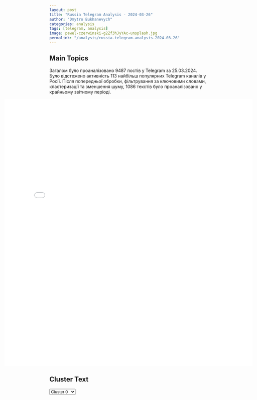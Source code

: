 ```yaml
---
layout: post
title: "Russia Telegram Analysis - 2024-03-26"
author: "Dmytro Bukhanevych"
categories: analysis
tags: [telegram, analysis]
image: pawel-czerwinski-g2Zf3hJyYAc-unsplash.jpg
permalink: "/analysis/russia-telegram-analysis-2024-03-26"
---
```


<style>
    /* Adjusting iframe-container styles */
    .wide-iframe-container {
        width: calc(100% + 30vw);  /* Extending the width */
        margin-left: -15vw;       /* Negative margin to push to the left */
        overflow: hidden;         /* In case the iframe content spills over */
    }

    .wide-iframe-container iframe {
        width: 100%;  /* Making the iframe take the full width of its container */
        border: none; /* Removing any borders from the iframe */
    }

    /* Toggle mechanism */
    .hidden {
        display: none;
    }
    
    .show-content-target:checked + .show-content {
        display: block;
    }
</style>

<h2>Main Topics</h2>
<p>Загалом було проаналізовано 9487 постів у Telegram за 25.03.2024. Було відстежено активність 113 найбільш популярних Telegram каналів у Росії. Після попередньої обробки, фільтрування за ключовими словами, кластеризації та зменшення шуму, 1086 текстів було проаналізовано у крайньому звітному періоді.</p>
<!-- Embedding Main Plotly Visualization -->
<div class="wide-iframe-container">
    <iframe src="{{site.baseurl}}/visualizations/2024-03-26/fig_topics_time.html" height="850"></iframe>
</div>


<h2>Cluster Text</h2>

<!-- Dropdown to select a cluster -->
<select id="clusterSelector" onchange="displayClusterText()">
<option value="0">Cluster 0</option><option value="1">Cluster 1</option><option value="2">Cluster 2</option><option value="3">Cluster 3</option><option value="4">Cluster 4</option><option value="5">Cluster 5</option><option value="6">Cluster 6</option><option value="7">Cluster 7</option><option value="8">Cluster 8</option><option value="9">Cluster 9</option><option value="10">Cluster 10</option><option value="11">Cluster 11</option>
</select>

<!-- Display area for the selected cluster's text -->
<div id="clusterTextDisplay" class="hidden"></div>

<script type="text/javascript">
    var clusterDetails = {"0": "<b>Total Posts:</b> 301<br><b>Date:</b> 2024-03-25 18:29:26+00:00<br><b>Author:</b> tvrain<br><b>Link:</b> https://t.me/s/tvrain/76717<br><b>Subscribers:</b> 467048<br><b>Text:</b> \u0422\u0435\u043a\u0441\u0442: \u041f\u0443\u0442\u0438\u043d: \u00ab\u041c\u044b \u0437\u043d\u0430\u0435\u043c, \u0447\u0442\u043e \u0442\u0435\u0440\u0430\u043a\u0442 \u0441\u043e\u0432\u0435\u0440\u0448\u0435\u043d \u0440\u0443\u043a\u0430\u043c\u0438 \u0440\u0430\u0434\u0438\u043a\u0430\u043b\u044c\u043d\u044b\u0445 \u0438\u0441\u043b\u0430\u043c\u0438\u0441\u0442\u043e\u0432\u2026 \u041d\u0430\u0441 \u0438\u043d\u0442\u0435\u0440\u0435\u0441\u0443\u0435\u0442, \u043a\u0442\u043e \u0437\u0430\u043a\u0430\u0437\u0447\u0438\u043a\u00bb\u0412\u043b\u0430\u0434\u0438\u043c\u0438\u0440 \u041f\u0443\u0442\u0438\u043d, \u0432\u044b\u0441\u0442\u0443\u043f\u0430\u044f \u043d\u0430 \u0441\u043e\u0432\u0435\u0449\u0430\u043d\u0438\u0438 \u043f\u043e \u043c\u0435\u0440\u0430\u043c \u0431\u0435\u0437\u043e\u043f\u0430\u0441\u043d\u043e\u0441\u0442\u0438 \u0432 \u0441\u0432\u044f\u0437\u0438 \u0441 \u0442\u0435\u0440\u0430\u043a\u0442\u043e\u043c \u0432 \u00ab\u041a\u0440\u043e\u043a\u0443\u0441 \u0421\u0438\u0442\u0438 \u0425\u043e\u043b\u043b\u0435\u00bb, \u0432\u043d\u043e\u0432\u044c \u0443\u043f\u043e\u043c\u044f\u043d\u0443\u043b \u0423\u043a\u0440\u0430\u0438\u043d\u0443 \u0432 \u043a\u043e\u043d\u0442\u0435\u043a\u0441\u0442\u0435 \u043f\u0440\u043e\u0438\u0437\u043e\u0448\u0435\u0434\u0448\u0435\u0433\u043e.\u00ab\u0410\u0431\u0441\u043e\u043b\u044e\u0442\u043d\u043e \u044f\u0441\u043d\u043e \u043e\u0434\u043d\u043e \u2014 \u044d\u0442\u043e \u0430\u043a\u0446\u0438\u044f \u0443\u0441\u0442\u0440\u0430\u0448\u0435\u043d\u0438\u044f. \u0421\u0440\u0430\u0437\u0443 \u0436\u0435 \u0432\u043e\u0437\u043d\u0438\u043a\u0430\u0435\u0442 \u0432\u043e\u043f\u0440\u043e\u0441: \u043a\u043e\u043c\u0443 \u044d\u0442\u043e \u0432\u044b\u0433\u043e\u0434\u043d\u043e? \u042d\u0442\u043e \u0437\u043b\u043e\u0434\u0435\u044f\u043d\u0438\u0435 \u043c\u043e\u0436\u0435\u0442 \u0431\u044b\u0442\u044c \u043b\u0438\u0448\u044c \u0437\u0432\u0435\u043d\u043e\u043c \u0432 \u0446\u0435\u043b\u043e\u0439 \u0441\u0435\u0440\u0438\u0438 \u043f\u043e\u043f\u044b\u0442\u043e\u043a \u0442\u0435\u0445, \u043a\u0442\u043e \u0441 2014 \u0433\u043e\u0434\u0430 \u0432\u043e\u044e\u0435\u0442 \u0441 \u043d\u0430\u0448\u0435\u0439 \u0441\u0442\u0440\u0430\u043d\u043e\u0439 \u0440\u0443\u043a\u0430\u043c\u0438 \u043d\u0435\u043e\u043d\u0430\u0446\u0438\u0441\u0442\u0441\u043a\u043e\u0433\u043e \u043a\u0438\u0435\u0432\u0441\u043a\u043e\u0433\u043e \u0440\u0435\u0436\u0438\u043c\u0430\u00bb, \u2014 \u0441\u043a\u0430\u0437\u0430\u043b \u043e\u043d.\u041f\u043e \u0441\u043b\u043e\u0432\u0430\u043c \u041f\u0443\u0442\u0438\u043d\u0430, \u0432 \u043e\u0434\u0438\u043d \u0440\u044f\u0434 \u0441 \u043e\u0431\u0441\u0442\u0440\u0435\u043b\u0430\u043c\u0438 \u041a\u0440\u044b\u043c\u0441\u043a\u043e\u0433\u043e \u043c\u043e\u0441\u0442\u0430 \u00ab\u043b\u043e\u0433\u0438\u0447\u043d\u043e \u0432\u043f\u0438\u0441\u044b\u0432\u0430\u044e\u0442\u0441\u044f \u0438 \u043a\u0440\u043e\u0432\u0430\u0432\u044b\u0435 \u0430\u043a\u0446\u0438\u0438 \u0443\u0441\u0442\u0440\u0430\u0448\u0435\u043d\u0438\u044f, \u043f\u043e\u0434\u043e\u0431\u043d\u044b\u0435 \u0442\u0435\u0440\u0430\u043a\u0442\u0443, \u043f\u0440\u043e\u0438\u0437\u043e\u0448\u0435\u0434\u0448\u0435\u043c\u0443 \u0432 \u041c\u043e\u0441\u043a\u0432\u0435\u00bb.\u00ab\u041c\u044b \u0437\u043d\u0430\u0435\u043c, \u0447\u0442\u043e \u043f\u0440\u0435\u0441\u0442\u0443\u043f\u043b\u0435\u043d\u0438\u0435 \u0441\u043e\u0432\u0435\u0440\u0448\u0435\u043d\u043d\u043e \u0440\u0443\u043a\u0430\u043c\u0438 \u0440\u0430\u0434\u0438\u043a\u0430\u043b\u044c\u043d\u044b\u0445 \u0438\u0441\u043b\u0430\u043c\u0438\u0441\u0442\u043e\u0432 \u0441 \u0438\u0434\u0435\u043e\u043b\u043e\u0433\u0438\u0435\u0439, \u0441 \u043a\u043e\u0442\u043e\u0440\u043e\u0439 \u0441\u0430\u043c \u0438\u0441\u043b\u0430\u043c\u0441\u043a\u0438\u0439 \u043c\u0438\u0440 \u0431\u043e\u0440\u0435\u0442\u0441\u044f \u0432\u0435\u043a\u0430\u043c\u0438. \u041c\u044b \u0432\u0438\u0434\u0438\u043c \u0442\u0430\u043a\u0436\u0435, \u0447\u0442\u043e \u0421\u0428\u0410 \u043f\u043e \u0440\u0430\u0437\u043d\u044b\u043c \u043a\u0430\u043d\u0430\u043b\u0430\u043c \u043f\u044b\u0442\u0430\u044e\u0442\u0441\u044f \u0443\u0431\u0435\u0434\u0438\u0442\u044c \u0441\u0432\u043e\u0438\u0445 \u0441\u0430\u0442\u0435\u043b\u043b\u0438\u0442\u043e\u0432 \u0438 \u0434\u0440\u0443\u0433\u0438\u0435 \u0441\u0442\u0440\u0430\u043d\u044b \u043c\u0438\u0440\u0430 \u0432 \u0442\u043e\u043c, \u0447\u0442\u043e \u043f\u043e \u0438\u0445 \u0440\u0430\u0437\u0432\u0435\u0434\u0434\u0430\u043d\u043d\u044b\u043c \u043a\u0438\u0435\u0432\u0441\u043a\u043e\u0433\u043e \u0441\u043b\u0435\u0434\u0430 \u0432 \u043c\u043e\u0441\u043a\u043e\u0432\u0441\u043a\u043e\u043c \u0442\u0435\u0440\u0430\u043a\u0442\u0435 \u044f\u043a\u043e\u0431\u044b \u043d\u0435\u0442, \u0447\u0442\u043e \u043a\u0440\u043e\u0432\u0430\u0432\u044b\u0439 \u0442\u0435\u0440\u0430\u043a\u0442 \u0441\u043e\u0432\u0435\u0440\u0448\u0438\u043b\u0438 \u043f\u043e\u0441\u043b\u0435\u0434\u043e\u0432\u0430\u0442\u0435\u043b\u0438 \u0438\u0441\u043b\u0430\u043c\u0430 \u2014 \u0447\u043b\u0435\u043d\u044b \u0437\u0430\u043f\u0440\u0435\u0449\u0435\u043d\u043d\u043e\u0439 \u0432 \u0420\u043e\u0441\u0441\u0438\u0438 \u043e\u0440\u0433\u0430\u043d\u0438\u0437\u0430\u0446\u0438\u0438 \u0418\u0413\u0418\u041b.\u041c\u044b \u0437\u043d\u0430\u0435\u043c, \u0447\u044c\u0438\u043c\u0438 \u0440\u0443\u043a\u0430\u043c\u0438 \u0431\u044b\u043b\u043e \u0441\u043e\u0432\u0435\u0440\u0448\u0435\u043d\u043e \u044d\u0442\u043e \u0437\u043b\u043e\u0434\u0435\u044f\u043d\u0438\u0435 \u043f\u0440\u043e\u0442\u0438\u0432 \u0420\u043e\u0441\u0441\u0438\u0438 \u0438 \u0435\u0435 \u043d\u0430\u0440\u043e\u0434\u0430. \u041d\u0430\u0441 \u0438\u043d\u0442\u0435\u0440\u0435\u0441\u0443\u0435\u0442 \u043a\u0442\u043e \u0437\u0430\u043a\u0430\u0437\u0447\u0438\u043a\u00bb.\u041f\u0443\u0442\u0438\u043d \u0434\u043e\u0431\u0430\u0432\u0438\u043b, \u0447\u0442\u043e \u043e\u0434\u0438\u043d \u0438\u0437 \u0433\u043b\u0430\u0432\u043d\u044b\u0445 \u0432\u043e\u043f\u0440\u043e\u0441\u043e\u0432 \u0441\u0435\u0439\u0447\u0430\u0441 \u0437\u0432\u0443\u0447\u0438\u0442 \u0442\u0430\u043a: \u00ab\u043f\u043e\u0447\u0435\u043c\u0443 \u0442\u0435\u0440\u0440\u043e\u0440\u0438\u0441\u0442\u044b \u043f\u044b\u0442\u0430\u043b\u0438\u0441\u044c \u0443\u0439\u0442\u0438 \u0438\u043c\u0435\u043d\u043d\u043e \u043d\u0430 \u0423\u043a\u0440\u0430\u0438\u043d\u0443? \u041a\u0442\u043e \u0438\u0445 \u0442\u0430\u043c \u0436\u0434\u0430\u043b?\u00bb. \u0414\u0440\u0443\u0433\u043e\u0439 \u0432\u043e\u043f\u0440\u043e\u0441 \u0441\u043e\u0441\u0442\u043e\u0438\u0442 \u0432 \u0442\u043e\u043c, \u00ab\u0434\u0435\u0439\u0441\u0442\u0432\u0438\u0442\u0435\u043b\u044c\u043d\u043e \u043b\u0438 \u0440\u0430\u0434\u0438\u043a\u0430\u043b\u044c\u043d\u044b\u0435 \u0438\u0441\u043b\u0430\u043c\u0441\u043a\u0438\u0435 \u043e\u0440\u0433\u0430\u043d\u0438\u0437\u0430\u0446\u0438\u0438 \u0437\u0430\u0438\u043d\u0442\u0435\u0440\u0435\u0441\u043e\u0432\u0430\u043d\u044b \u0432 \u043d\u0430\u043d\u0435\u0441\u0435\u043d\u0438\u0438 \u0443\u0434\u0430\u0440\u043e\u0432 \u043f\u043e \u0420\u043e\u0441\u0441\u0438\u0438, \u043a\u043e\u0442\u043e\u0440\u0430\u044f \u0432\u044b\u0441\u0442\u0443\u043f\u0430\u0435\u0442 \u0437\u0430 \u0441\u043f\u0440\u0430\u0432\u0435\u0434\u043b\u0438\u0432\u043e\u0435 \u0440\u0435\u0448\u0435\u043d\u0438\u0435 \u0431\u043b\u0438\u0436\u043d\u0435\u0432\u043e\u0441\u0442\u043e\u0447\u043d\u043e\u0433\u043e \u043a\u043e\u043d\u0444\u043b\u0438\u043a\u0442\u0430\u00bb.\u041f\u043e\u0434\u043f\u0438\u0448\u0438\u0442\u0435\u0441\u044c \u043d\u0430 Telegram \u0414\u043e\u0436\u0434\u044f\u0421\u043c\u043e\u0442\u0440\u0438\u0442\u0435 \u043d\u0430\u0441 \u043d\u0430 YouTube", "1": "<b>Total Posts:</b> 169<br><b>Date:</b> 2024-03-25 22:24:43+00:00<br><b>Author:</b> rt_russian<br><b>Link:</b> https://t.me/s/rt_russian/194830<br><b>Subscribers:</b> 923406<br><b>Text:</b> \u0422\u0435\u043a\u0441\u0442: 25 \u043c\u0430\u0440\u0442\u0430: \u2014 \u041f\u0443\u0442\u0438\u043d \u043d\u0430 \u0441\u043e\u0432\u0435\u0449\u0430\u043d\u0438\u0438 \u0437\u0430\u044f\u0432\u0438\u043b: \u00ab\u041c\u044b \u0437\u043d\u0430\u0435\u043c, \u0447\u044c\u0438\u043c\u0438 \u0440\u0443\u043a\u0430\u043c\u0438 \u0431\u044b\u043b \u0441\u043e\u0432\u0435\u0440\u0448\u0451\u043d \u0442\u0435\u0440\u0430\u043a\u0442 \u0432 \u00ab\u041a\u0440\u043e\u043a\u0443\u0441\u0435\u00bb, \u0438\u043d\u0442\u0435\u0440\u0435\u0441\u0443\u0435\u0442 \u0437\u0430\u043a\u0430\u0437\u0447\u0438\u043a\u00bb. \u0422\u0430\u043a\u0436\u0435 \u0432\u044b\u0441\u043b\u0443\u0448\u0430\u043b \u0434\u043e\u043a\u043b\u0430\u0434\u044b \u0411\u0430\u0441\u0442\u0440\u044b\u043a\u0438\u043d\u0430, \u0421\u043e\u0431\u044f\u043d\u0438\u043d\u0430, \u041a\u0440\u0430\u0441\u043d\u043e\u0432\u0430 \u0438 \u0434\u0440\u0443\u0433\u0438\u0445;\u2014 \u0421\u041a \u0432\u043e\u0441\u0441\u0442\u0430\u043d\u043e\u0432\u0438\u043b \u0445\u0440\u043e\u043d\u043e\u043b\u043e\u0433\u0438\u044e \u0441\u043e\u0431\u044b\u0442\u0438\u0439 \u0432 \u00ab\u041a\u0440\u043e\u043a\u0443\u0441\u0435\u00bb. \u0412 \u0442\u0435\u0440\u0430\u043a\u0442\u0435 \u043f\u043e\u0433\u0438\u0431\u043b\u0438 139 \u0447\u0435\u043b\u043e\u0432\u0435\u043a, \u0438\u0437 \u043d\u0438\u0445 \u043e\u0442 \u043f\u0443\u043b\u044c \u2014 40, \u043e\u0442 \u043f\u043e\u0436\u0430\u0440\u0430 \u2014 45; \u2014 \u0441\u0443\u0434 \u0430\u0440\u0435\u0441\u0442\u043e\u0432\u0430\u043b \u0442\u0440\u043e\u0438\u0445 \u043f\u043e\u0441\u043e\u0431\u043d\u0438\u043a\u043e\u0432 \u0442\u0435\u0440\u0440\u043e\u0440\u0438\u0441\u0442\u043e\u0432. \u042d\u0442\u043e \u0414\u0438\u043b\u043e\u0432\u0430\u0440, \u0418\u0441\u0440\u043e\u0438\u043b \u0438 \u0410\u043c\u0438\u043d\u0447\u043e\u043d \u0418\u0441\u043b\u043e\u043c\u043e\u0432\u044b; \u2014 \u0432 \u0440\u0430\u0441\u043f\u043e\u0440\u044f\u0436\u0435\u043d\u0438\u0438 RT \u043e\u043a\u0430\u0437\u0430\u043b\u0441\u044f \u0434\u043e\u0433\u043e\u0432\u043e\u0440 \u043f\u0440\u043e\u0434\u0430\u0436\u0438 \u043c\u0430\u0448\u0438\u043d\u044b \u0442\u0435\u0440\u0440\u043e\u0440\u0438\u0441\u0442\u0430\u043c. \u0422\u0430\u043a\u0436\u0435 \u043f\u043e\u0433\u043e\u0432\u043e\u0440\u0438\u043b\u0438 \u0441 \u0434\u0440\u0443\u0433\u043e\u043c \u0447\u0435\u043b\u043e\u0432\u0435\u043a\u0430, \u043a\u043e\u0442\u043e\u0440\u044b\u0439 \u043f\u0440\u043e\u0434\u0430\u043b \u0435\u0451;\u2014 \u043d\u0430\u0448\u043b\u0438 \u043a\u043b\u0438\u0435\u043d\u0442\u0430 \u0442\u0435\u0440\u0440\u043e\u0440\u0438\u0441\u0442\u0430 \u0424\u0430\u0439\u0437\u043e\u0432\u0430 \u0438\u0437 \u0431\u0430\u0440\u0431\u0435\u0440\u0448\u043e\u043f\u0430. \u0415\u0433\u043e \u0440\u0430\u0441\u0441\u043a\u0430\u0437 \u043e \u0431\u043e\u0435\u0432\u0438\u043a\u0435 \u2014 \u0437\u0434\u0435\u0441\u044c;\u2014 \u041c\u0435\u0434\u0432\u0435\u0434\u0435\u0432 \u0437\u0430\u044f\u0432\u0438\u043b, \u0447\u0442\u043e \u0432\u0441\u0435\u0445 \u043f\u0440\u0438\u0447\u0430\u0441\u0442\u043d\u044b\u0445 \u043a \u0442\u0435\u0440\u0430\u043a\u0442\u0443 \u043d\u0443\u0436\u043d\u043e \u0443\u0431\u0438\u0442\u044c;\u2014 \u0431\u0435\u0433\u043b\u044b\u0439 \u0430\u043a\u0442\u0451\u0440 \u041d\u0430\u0437\u0430\u0440\u043e\u0432 \u0432\u043c\u0435\u0441\u0442\u043e \u0441\u043e\u0431\u043e\u043b\u0435\u0437\u043d\u043e\u0432\u0430\u043d\u0438\u0439 \u0432 \u0441\u0432\u044f\u0437\u0438 \u0441 \u0442\u0435\u0440\u0430\u043a\u0442\u043e\u043c \u0437\u0430\u043f\u0438\u0441\u0430\u043b \u0438\u0437\u0434\u0435\u0432\u0430\u0442\u0435\u043b\u044c\u0441\u043a\u0438\u0439 \u0441\u0442\u0438\u0448\u043e\u043a. \u0415\u0433\u043e \u043f\u0440\u0435\u0434\u043b\u043e\u0436\u0438\u043b\u0438 \u043b\u0438\u0448\u0438\u0442\u044c \u0437\u0432\u0430\u043d\u0438\u044f \u00ab\u041d\u0430\u0440\u043e\u0434\u043d\u044b\u0439 \u0430\u0440\u0442\u0438\u0441\u0442 \u0420\u0424\u00bb;\u2014 \u043a\u0438\u0435\u0432\u0441\u043a\u0438\u0439 \u0431\u0430\u0440, \u0432\u043a\u043b\u044e\u0447\u0438\u0432\u0448\u0438\u0439 \u0432 \u043c\u0435\u043d\u044e \u0441\u0435\u0442 \u00ab\u041a\u0440\u043e\u043a\u0443\u0441 \u0421\u0438\u0442\u0438\u00bb, \u043e\u0441\u0443\u0434\u0438\u043b\u0438 \u043d\u0435\u043a\u043e\u0442\u043e\u0440\u044b\u0435 \u0443\u043a\u0440\u0430\u0438\u043d\u0446\u044b;\u2014 \u00ab\u041f\u0438\u043a\u043d\u0438\u043a\u00bb \u043f\u043e\u0441\u0432\u044f\u0442\u0438\u0442 \u043a\u043e\u043d\u0446\u0435\u0440\u0442 27 \u043c\u0430\u0440\u0442\u0430 \u0432 \u041f\u0435\u0442\u0435\u0440\u0431\u0443\u0440\u0433\u0435 \u043f\u0430\u043c\u044f\u0442\u0438 \u0436\u0435\u0440\u0442\u0432 \u0442\u0435\u0440\u0430\u043a\u0442\u0430;\u2014 \u043d\u0430 \u0423\u043a\u0440\u0430\u0438\u043d\u0435 \u0441\u043e\u0431\u0438\u0440\u0430\u044e\u0442\u0441\u044f \u0432\u0432\u0435\u0441\u0442\u0438 \u043c\u043e\u0431\u0438\u043b\u0438\u0437\u0430\u0446\u0438\u044e \u0441 18 \u043b\u0435\u0442;\u2014 \u043a\u0430\u043a \u043d\u0430\u0441\u0442\u0440\u043e\u0438\u0442\u044c \u0442\u0435\u043b\u0435\u0444\u043e\u043d \u0440\u0435\u0431\u0451\u043d\u043a\u0430, \u0447\u0442\u043e\u0431\u044b \u043e\u0433\u0440\u0430\u0434\u0438\u0442\u044c \u0435\u0433\u043e \u043e\u0442 \u0440\u0430\u0441\u0441\u044b\u043b\u0430\u0435\u043c\u044b\u0445 \u0448\u043a\u043e\u043b\u044c\u043d\u0438\u043a\u0430\u043c \u043f\u0440\u0435\u0434\u043b\u043e\u0436\u0435\u043d\u0438\u0439 \u0441\u043e\u0432\u0435\u0440\u0448\u0438\u0442\u044c \u0442\u0435\u0440\u0430\u043a\u0442, \u2014 \u0443\u0437\u043d\u0430\u043b\u0438 \u0443 \u044d\u043a\u0441\u043f\u0435\u0440\u0442\u043e\u0432.#\u0433\u043b\u0430\u0432\u043d\u043e\u0435_\u043d\u0430_RT\ud83d\udfe9 RT \u043d\u0430 \u0440\u0443\u0441\u0441\u043a\u043e\u043c. \u041f\u043e\u0434\u043f\u0438\u0448\u0438\u0441\u044c", "2": "<b>Total Posts:</b> 193<br><b>Date:</b> 2024-03-25 09:01:51+00:00<br><b>Author:</b> russianonwars<br><b>Link:</b> https://t.me/s/russianonwars/30488<br><b>Subscribers:</b> 414008<br><b>Text:</b> \u0422\u0435\u043a\u0441\u0442: \u2757\ufe0f\u0420\u0443\u0441\u0441\u043a\u0430\u044f \u0430\u0440\u043c\u0438\u044f \u043d\u0430\u043d\u0435\u0441\u043b\u0430 \u0440\u0430\u043a\u0435\u0442\u043d\u044b\u0439 \u0443\u0434\u0430\u0440 \u043f\u043e \u041a\u0438\u0435\u0432\u0443 \u2014 \u0437\u0434\u0430\u043d\u0438\u0435 \u0413\u0423\u0420\u0430 \u043c\u043e\u0433\u043b\u043e \u0441\u0442\u0430\u0442\u044c \u0446\u0435\u043b\u044c\u044e \u0441\u043d\u0430\u0440\u044f\u0434\u043e\u0432\u041c\u0435\u0441\u0442\u043d\u044b\u0435 \u0436\u0438\u0442\u0435\u043b\u0438 \u0444\u0438\u043a\u0441\u0438\u0440\u0443\u044e\u0442 \u043f\u0440\u0438\u043b\u0435\u0442\u044b \u043f\u043e \u0446\u0435\u043d\u0442\u0440\u0430\u043b\u044c\u043d\u044b\u043c \u0440\u0430\u0439\u043e\u043d\u0430\u043c \u041a\u0438\u0435\u0432\u0430, \u0430 \u0442\u0430\u043a\u0436\u0435 \u0441\u043e\u043e\u0431\u0449\u0430\u044e\u0442 \u043e \u0433\u0440\u043e\u043c\u043a\u0438\u0445 \u0432\u0437\u0440\u044b\u0432\u0430\u0445. \u041f\u043e \u043f\u0440\u0435\u0434\u0432\u0430\u0440\u0438\u0442\u0435\u043b\u044c\u043d\u044b\u043c \u0434\u0430\u043d\u043d\u044b\u043c, \u0446\u0435\u043b\u044f\u043c\u0438 \u0441\u0442\u0430\u043b\u0438 \u0446\u0435\u043d\u0442\u0440\u044b \u043f\u0440\u0438\u043d\u044f\u0442\u0438\u044f \u0440\u0435\u0448\u0435\u043d\u0438\u0439 \u0438 \u043a\u043e\u043c\u043b\u043f\u0435\u043a\u0441 \u041f\u0412\u041e \"Patriot\" \u0432 \u0430\u044d\u0440\u043e\u043f\u043e\u0440\u0442\u0443 \u0416\u0443\u043b\u044f\u043d\u044b.", "3": "<b>Total Posts:</b> 21<br><b>Date:</b> 2024-03-25 12:57:36+00:00<br><b>Author:</b> solovievlive<br><b>Link:</b> https://t.me/s/SolovievLive/248410<br><b>Subscribers:</b> 1334828<br><b>Text:</b> \u0422\u0435\u043a\u0441\u0442: \u2757\ufe0f\u0414\u0432\u0438\u0436\u0443\u0449\u0430\u044f\u0441\u044f \u043f\u043e \u0434\u043e\u0440\u043e\u0433\u0435 \"\u0413\u0430\u0437\u0435\u043b\u044c\" \u043f\u043e\u0434\u0432\u0435\u0440\u0433\u043b\u0430\u0441\u044c \u0430\u0442\u0430\u043a\u0435 \u0441\u043e \u0441\u0442\u043e\u0440\u043e\u043d\u044b \u0412\u0421\u0423 \u0441 \u043f\u043e\u043c\u043e\u0449\u044c\u044e \u0434\u0440\u043e\u043d\u0430-\u043a\u0430\u043c\u0438\u043a\u0430\u0434\u0437\u0435. \u0418\u043d\u0446\u0438\u0434\u0435\u043d\u0442 \u043f\u0440\u043e\u0438\u0437\u043e\u0448\u0435\u043b \u043d\u0430 \u0443\u0447\u0430\u0441\u0442\u043a\u0435 \u0442\u0440\u0430\u0441\u0441\u044b \u043c\u0435\u0436\u0434\u0443 \u043f\u043e\u0441\u0435\u043b\u043a\u043e\u043c \u041e\u043a\u0442\u044f\u0431\u0440\u044c\u0441\u043a\u0438\u0439 \u0438 \u0441\u0435\u043b\u043e\u043c \u042f\u0441\u043d\u044b\u0435 \u0417\u043e\u0440\u0438 \u0411\u0435\u043b\u0433\u043e\u0440\u043e\u0434\u0441\u043a\u043e\u0433\u043e \u0440\u0430\u0439\u043e\u043d\u0430. \u0412 \u0440\u0435\u0437\u0443\u043b\u044c\u0442\u0430\u0442\u0435 \u0432\u0437\u0440\u044b\u0432\u0430 \u0432\u043e\u0434\u0438\u0442\u0435\u043b\u044c \u0438 \u043f\u0430\u0441\u0441\u0430\u0436\u0438\u0440 \u043d\u0435 \u043f\u043e\u0441\u0442\u0440\u0430\u0434\u0430\u043b\u0438, \u0442\u0440\u0430\u043d\u0441\u043f\u043e\u0440\u0442\u043d\u043e\u0435 \u0441\u0440\u0435\u0434\u0441\u0442\u0432\u043e \u0437\u0430\u0433\u043e\u0440\u0435\u043b\u043e\u0441\u044c. \u041e\u043f\u0435\u0440\u0430\u0442\u0438\u0432\u043d\u044b\u0435 \u0441\u043b\u0443\u0436\u0431\u044b \u043f\u0440\u0438\u0441\u0442\u0443\u043f\u0438\u043b\u0438 \u043a \u0442\u0443\u0448\u0435\u043d\u0438\u044e.\u0413\u0443\u0431\u0435\u0440\u043d\u0430\u0442\u043e\u0440 \u0411\u0435\u043b\u0433\u043e\u0440\u043e\u0434\u0441\u043a\u043e\u0439 \u043e\u0431\u043b\u0430\u0441\u0442\u0438 \u0412\u044f\u0447\u0435\u0441\u043b\u0430\u0432 \u0413\u043b\u0430\u0434\u043a\u043e\u0432", "4": "<b>Total Posts:</b> 20<br><b>Date:</b> 2024-03-25 20:08:06+00:00<br><b>Author:</b> zerada1<br><b>Link:</b> https://t.me/s/ZeRada1/18856<br><b>Subscribers:</b> 418493<br><b>Text:</b> \u0422\u0435\u043a\u0441\u0442: \ud83c\uddee\ud83c\uddf1\ud83c\udf0e\ud83c\uddf5\ud83c\uddf8 \u0413\u0430\u0437\u0430 \u0427\u0443\u0442\u044c \u043d\u0435 \u043f\u0440\u043e\u043f\u0443\u0441\u0442\u0438\u043b\u0438 \u0432\u0430\u0436\u043d\u044b\u0439 \u043c\u043e\u043c\u0435\u043d\u0442 \u043d\u0430 \u0421\u043e\u0432\u0431\u0435\u0437\u0435 \u041e\u041e\u041d. \u0421\u0435\u0433\u043e\u0434\u043d\u044f \u0432\u043f\u0435\u0440\u0432\u044b\u0435 \u0421\u043e\u0432\u0431\u0435\u0437 \u041e\u041e\u041d \u043f\u0440\u0438\u043d\u044f\u043b \u0432 \u0446\u0435\u043b\u043e\u043c \u0430\u043d\u0442\u0438\u0438\u0437\u0440\u0430\u0438\u043b\u044c\u0441\u043a\u0443\u044e \u0440\u0435\u0437\u043e\u043b\u044e\u0446\u0438\u044e, \u043f\u0440\u0438\u0437\u044b\u0432\u0430\u044e\u0449\u0443\u044e \u043a\u00a0\u043d\u0435\u043c\u0435\u0434\u043b\u0435\u043d\u043d\u043e\u043c\u0443 \u043f\u0440\u0435\u043a\u0440\u0430\u0449\u0435\u043d\u0438\u044e \u043e\u0433\u043d\u044f \u0432\u00a0\u0441\u0435\u043a\u0442\u043e\u0440\u0435 \u0413\u0430\u0437\u0430.\u0421\u0428\u0410 \u043d\u0435\u00a0\u043d\u0430\u043b\u043e\u0436\u0438\u043b\u0438 \u0432\u0435\u0442\u043e, \u0447\u0442\u043e \u0432 \u0418\u0437\u0440\u0430\u0438\u043b\u0435 \u0431\u044b\u043b\u043e \u0432\u043e\u0441\u043f\u0440\u0438\u043d\u044f\u0442\u043e \u043a\u0430\u043a \u043f\u0440\u0435\u0434\u0430\u0442\u0435\u043b\u044c\u0441\u0442\u0432\u043e. \u0414\u0435\u043b\u0435\u0433\u0430\u0446\u0438\u044f \u0418\u0437\u0440\u0430\u0438\u043b\u044f \u043e\u0442\u043c\u0435\u043d\u0438\u043b\u0430 \u0432\u0438\u0437\u0438\u0442 \u0432 \u0421\u0428\u0410. \u041f\u0440\u0435\u0446\u0435\u0434\u0435\u043d\u0442 \u0441\u043c\u044f\u0433\u0447\u0435\u043d\u0438\u044f \u043f\u043e\u0437\u0438\u0446\u0438\u0438 \u0421\u0428\u0410 \u043f\u043e \u043a\u043b\u044e\u0447\u0435\u0432\u043e\u043c\u0443 \u0441\u043e\u044e\u0437\u043d\u0438\u043a\u0443 \u0441\u043e\u0437\u0434\u0430\u043d. \u041f\u043e\u043d\u044f\u0442\u043d\u043e, \u0447\u0442\u043e \u0440\u0430\u043d\u043e \u044d\u0442\u043e \u0441\u0440\u0430\u0432\u043d\u0438\u0432\u0430\u0442\u044c \u0441 \u0423\u043a\u0440\u0430\u0438\u043d\u043e\u0439, \u043e\u0434\u043d\u0430\u043a\u043e, \u0434\u0435\u043c\u043e\u043d\u0441\u0442\u0440\u0438\u0440\u0443\u0435\u0442 \u043e\u043f\u0440\u0435\u0434\u0435\u043b\u0435\u043d\u043d\u0443\u044e \u0441\u043b\u0430\u0431\u043e\u0441\u0442\u044c \u0433\u0435\u0433\u0435\u043c\u043e\u043d\u0430.", "5": "<b>Total Posts:</b> 20<br><b>Date:</b> 2024-03-25 15:46:11+00:00<br><b>Author:</b> bbbreaking<br><b>Link:</b> https://t.me/s/bbbreaking/178548<br><b>Subscribers:</b> 1720260<br><b>Text:</b> \u0422\u0435\u043a\u0441\u0442: \u26a1\ufe0f\u0421\u0428\u0410 \u043d\u0435 \u043d\u0430\u043c\u0435\u0440\u0435\u043d\u044b \u043e\u043a\u0430\u0437\u044b\u0432\u0430\u0442\u044c \u043f\u043e\u043c\u043e\u0449\u044c \u0420\u043e\u0441\u0441\u0438\u0438 \u0432 \u0441\u0444\u0435\u0440\u0435 \u0431\u0435\u0437\u043e\u043f\u0430\u0441\u043d\u043e\u0441\u0442\u0438 \u043f\u043e\u0441\u043b\u0435 \u0442\u0435\u0440\u0430\u043a\u0442\u0430 \u0432 \u041f\u043e\u0434\u043c\u043e\u0441\u043a\u043e\u0432\u044c\u0435 \u2013 \u0411\u0435\u043b\u044b\u0439 \u0434\u043e\u043c", "6": "<b>Total Posts:</b> 22<br><b>Date:</b> 2024-03-25 09:41:33+00:00<br><b>Author:</b> chp_donetska<br><b>Link:</b> https://t.me/s/chp_donetska/88455<br><b>Subscribers:</b> 322132<br><b>Text:</b> \u0422\u0435\u043a\u0441\u0442: \u2757\ufe0f\u0414\u043c\u0438\u0442\u0440\u0438\u0439 \u041c\u0435\u0434\u0432\u0435\u0434\u0435\u0432 \u0437\u0430\u044f\u0432\u0438\u043b, \u0447\u0442\u043e \u043d\u0435\u043e\u0431\u0445\u043e\u0434\u0438\u043c\u043e \u0443\u0431\u0438\u0442\u044c \u0432\u0441\u0435\u0445 \u043f\u0440\u0438\u0447\u0430\u0441\u0442\u043d\u044b\u0445 \u043a \u0442\u0435\u0440\u0430\u043a\u0442\u0443 \u0432 \"\u041a\u0440\u043e\u043a\u0443\u0441\u0435\"\"\u0418\u0445 \u043d\u0430\u0434\u043e \u0443\u0431\u0438\u0442\u044c? \u041d\u0430\u0434\u043e. \u0418 \u044d\u0442\u043e \u0431\u0443\u0434\u0435\u0442. \u041d\u043e \u0433\u043e\u0440\u0430\u0437\u0434\u043e \u0432\u0430\u0436\u043d\u0435\u0435 \u0443\u0431\u0438\u0442\u044c \u0432\u0441\u0435\u0445 \u043f\u0440\u0438\u0447\u0430\u0441\u0442\u043d\u044b\u0445. \u0412\u0441\u0435\u0445. \u041a\u0442\u043e \u043f\u043b\u0430\u0442\u0438\u043b, \u043a\u0442\u043e \u0441\u043e\u0447\u0443\u0432\u0441\u0442\u0432\u043e\u0432\u0430\u043b, \u043a\u0442\u043e \u043f\u043e\u043c\u043e\u0433\u0430\u043b. \u0423\u0431\u0438\u0442\u044c \u0438\u0445 \u0432\u0441\u0435\u0445\", \u2014 \u0437\u0430\u044f\u0432\u0438\u043b \u0437\u0430\u043c\u043f\u0440\u0435\u0434 \u0421\u043e\u0432\u0431\u0435\u0437\u0430 \u0420\u0424.\ud83d\udcac\u041d\u0430\u043f\u0438\u0441\u0430\u0442\u044c \u043d\u0430\u043c \u041f\u043e\u0434\u043f\u0438\u0441\u0430\u0442\u044c\u0441\u044f \u043d\u0430 \u043a\u0430\u043d\u0430\u043b\u2705", "7": "<b>Total Posts:</b> 39<br><b>Date:</b> 2024-03-25 10:20:45+00:00<br><b>Author:</b> oldlentach<br><b>Link:</b> https://t.me/s/oldlentach/79705<br><b>Subscribers:</b> 327213<br><b>Text:</b> \u0422\u0435\u043a\u0441\u0442: \u200b\u200b\u0417\u0430\u044f\u0432\u043b\u0435\u043d\u0438\u044f \u041f\u0435\u0441\u043a\u043e\u0432\u0430 \u043e \u0442\u0435\u0440\u0430\u043a\u0442\u0435 \u0432 \u00ab\u041a\u0440\u043e\u043a\u0443\u0441 \u0421\u0438\u0442\u0438 \u0425\u043e\u043b\u043b\u0435\u00bb:\u2014 \u041f\u0443\u0442\u0438\u043d \u0432 \u043f\u043e\u043d\u0435\u0434\u0435\u043b\u044c\u043d\u0438\u043a \u043f\u0440\u043e\u0432\u0435\u0434\u0451\u0442 \u0441\u043e\u0432\u0435\u0449\u0430\u043d\u0438\u0435, \u043d\u0430 \u043a\u043e\u0442\u043e\u0440\u043e\u043c \u043e\u0431\u0441\u0443\u0434\u0438\u0442 \u043c\u0435\u0440\u044b, \u043f\u0440\u0438\u043d\u0438\u043c\u0430\u0435\u043c\u044b\u0435 \u043f\u043e\u0441\u043b\u0435 \u0442\u0435\u0440\u0430\u043a\u0442\u0430;\u2014 \u0421\u043f\u0435\u0446\u0441\u043b\u0443\u0436\u0431\u044b \u0420\u043e\u0441\u0441\u0438\u0438 \u0440\u0430\u0431\u043e\u0442\u0430\u044e\u0442 \u043f\u043e \u0442\u0435\u0440\u0430\u043a\u0442\u0443 \u0432 \u00ab\u041a\u0440\u043e\u043a\u0443\u0441\u0435\u00bb \u0441\u0430\u043c\u043e\u0441\u0442\u043e\u044f\u0442\u0435\u043b\u044c\u043d\u043e, \u043d\u0438 \u043e \u043a\u0430\u043a\u043e\u0439 \u043f\u043e\u043c\u043e\u0449\u0438 \u0434\u0440\u0443\u0433\u0438\u0445 \u0441\u0442\u0440\u0430\u043d \u0440\u0435\u0447\u0438 \u043d\u0435 \u0438\u0434\u0451\u0442;\u2014 \u041a\u043e\u043d\u0442\u0430\u043a\u0442\u043e\u0432 \u0441 \u0437\u0430\u043f\u0430\u0434\u043d\u044b\u043c\u0438 \u0441\u0442\u0440\u0430\u043d\u0430\u043c\u0438 \u0432 \u0441\u0432\u044f\u0437\u0438 \u0441 \u0440\u0430\u0441\u0441\u043b\u0435\u0434\u043e\u0432\u0430\u043d\u0438\u0435\u043c \u0442\u0435\u0440\u0430\u043a\u0442\u0430 \u0432 \u041a\u0440\u043e\u043a\u0443\u0441\u0435 \u043d\u0435\u0442;\u2014 \u041c\u044b \u044d\u0442\u043e [\u0434\u0435\u0442\u0430\u043b\u0438 \u0445\u043e\u0434\u0430 \u0440\u0430\u0441\u0441\u043b\u0435\u0434\u043e\u0432\u0430\u043d\u0438\u044f] \u043d\u0438\u043a\u0430\u043a \u043d\u0435 \u043a\u043e\u043c\u043c\u0435\u043d\u0442\u0438\u0440\u0443\u0435\u043c, \u043d\u0435 \u0438\u043c\u0435\u0435\u043c \u043d\u0430 \u044d\u0442\u043e \u043f\u0440\u0430\u0432\u0430. \u041f\u0440\u0438\u0437\u044b\u0432\u0430\u0435\u043c \u0432\u0430\u0441 \u043e\u0440\u0438\u0435\u043d\u0442\u0438\u0440\u043e\u0432\u0430\u0442\u044c\u0441\u044f \u043d\u0430 \u0438\u043d\u0444\u043e\u0440\u043c\u0430\u0446\u0438\u044e, \u043a\u043e\u0442\u043e\u0440\u0430\u044f \u0438\u0441\u0445\u043e\u0434\u0438\u0442 \u043e\u0442 \u043d\u0430\u0448\u0438\u0445 \u043f\u0440\u0430\u0432\u043e\u043e\u0445\u0440\u0430\u043d\u0438\u0442\u0435\u043b\u044c\u043d\u044b\u0445 \u043e\u0440\u0433\u0430\u043d\u043e\u0432;\u2014 \u00ab\u042f \u043e\u0441\u0442\u0430\u0432\u043b\u044f\u044e \u0431\u0435\u0437 \u043e\u0442\u0432\u0435\u0442\u0430 \u044d\u0442\u043e\u0442 \u0432\u043e\u043f\u0440\u043e\u0441\u00bb, \u2014 \u0437\u0430\u044f\u0432\u0438\u043b \u041f\u0435\u0441\u043a\u043e\u0432 \u043d\u0430 \u0432\u043e\u043f\u0440\u043e\u0441 \u0436\u0443\u0440\u043d\u0430\u043b\u0438\u0441\u0442\u043e\u0432 \u043e \u0442\u0440\u0430\u0432\u043c\u0430\u0445 \u0443 \u043e\u0431\u0432\u0438\u043d\u044f\u0435\u043c\u044b\u0445 \u0432 \u0441\u043e\u0432\u0435\u0440\u0448\u0435\u043d\u0438\u0438 \u0442\u0435\u0440\u0430\u043a\u0442\u0430", "8": "<b>Total Posts:</b> 27<br><b>Date:</b> 2024-03-25 07:31:05+00:00<br><b>Author:</b> yurasumy<br><b>Link:</b> https://t.me/s/yurasumy/13972<br><b>Subscribers:</b> 2845475<br><b>Text:</b> \u0422\u0435\u043a\u0441\u0442: \u0412\u043e\u0439\u043d\u0430 \u043d\u0430 \u0423\u043a\u0440\u0430\u0438\u043d\u0435 (25.03.24): \u0410\u0442\u0430\u043a\u0438 \u0412\u0421 \u0420\u043e\u0441\u0441\u0438\u0438 \u2014 \u0444\u0440\u043e\u043d\u0442 \u043d\u0430\u0441\u0442\u0443\u043f\u043b\u0435\u043d\u0438\u044f \u0440\u0430\u0441\u0448\u0438\u0440\u044f\u0435\u0442\u0441\u044f...(\u041e\u0411\u041b\u0415\u0413\u0427\u0415\u041d\u041d\u0410\u042f \u0412\u0415\u0420\u0421\u0418\u042f)\u0422\u0435\u043f\u0435\u0440\u044c \u044d\u0442\u043e \u043d\u0435 \u0442\u043e\u043b\u044c\u043a\u043e \u0427\u0430\u0441\u043e\u0432 \u042f\u0440 \u0438 \u0410\u0432\u0434\u0435\u0435\u0432\u043a\u0430. \u041f\u043e\u0441\u0442\u0435\u043f\u0435\u043d\u043d\u043e \u043d\u0430\u0448\u0438 \u0440\u0430\u0437\u0440\u043e\u0437\u043d\u0435\u043d\u043d\u044b\u0435 \u0430\u0442\u0430\u043a\u0438 \u0432 \u0440\u0430\u0439\u043e\u043d\u0435 \u041d\u043e\u0432\u043e\u043c\u0438\u0445\u0430\u0439\u043b\u043e\u0432\u043a\u0438-\u041f\u043e\u0431\u0435\u0434\u044b-\u0421\u0442\u0435\u0440\u043e\u043c\u0430\u0439\u043e\u0440\u0441\u043a\u043e\u0433\u043e \u0432\u044b\u0433\u043b\u044f\u0434\u044f\u0442 \u043a\u0430\u043a \u0435\u0434\u0438\u043d\u044b\u0439 \u0437\u0430\u043c\u044b\u0441\u0435\u043b. \u0418 \u0442\u043e\u0447\u043d\u043e \u0442\u0430\u043a\u043e\u0435 \u0436\u0435 \u0432\u043f\u0435\u0447\u0430\u0442\u043b\u0435\u043d\u0438\u0435 \u043f\u0440\u043e\u0438\u0437\u0432\u043e\u0434\u044f\u0442 \u0438 \u043d\u0430\u0448\u0438 \u0430\u0442\u0430\u043a\u0438 \u0432 \u0440\u0430\u0439\u043e\u043d\u0435 \u0421\u0435\u0432\u0435\u0440\u0441\u043a\u0430. \u041f\u0440\u0438\u0447\u0435\u043c, \u0432 \u043f\u0435\u0440\u0432\u0443\u044e \u043e\u0447\u0435\u0440\u0435\u0434\u044c \u044d\u0442\u043e \u0441\u0442\u0430\u043b\u043e \u0432\u043e\u0437\u043c\u043e\u0436\u043d\u044b\u043c \u0432\u0441\u043b\u0435\u0434\u0441\u0442\u0432\u0438\u0435 \u0432\u0441\u0435 \u0431\u043e\u043b\u0435\u0435 \u0448\u0438\u0440\u043e\u043a\u043e\u0433\u043e \u043f\u0440\u0438\u043c\u0435\u043d\u0435\u043d\u0438\u044f \u041a\u0410\u0411\u043e\u0432 \u043f\u043e \u043f\u043e\u0437\u0438\u0446\u0438\u044f\u043c \u0412\u0421\u0423, \u043f\u0440\u043e\u0442\u0438\u0432 \u043a\u043e\u0442\u043e\u0440\u043e\u0433\u043e \u0443 \u043f\u0440\u043e\u0442\u0438\u0432\u043d\u0438\u043a\u0430 \u043f\u043e\u043a\u0430 \u043d\u0435\u0442 \u043d\u0438\u043a\u0430\u043a\u043e\u0439 \u0437\u0430\u0449\u0438\u0442\u044b. \u041e\u043d\u0438 \u043d\u0435\u0441\u0443\u0442 \u043f\u043e\u0442\u0435\u0440\u0438 \u0438 \u0432\u044b\u043d\u0443\u0436\u0434\u0435\u043d\u043d\u044b\u0435 \u043e\u0442\u0445\u043e\u0434\u0438\u0442\u044c \u043d\u0430 \u0432\u0441\u0435 \u043d\u043e\u0432\u044b\u0435 \u0438 \u043d\u043e\u0432\u044b\u0435 \u0440\u0443\u0431\u0435\u0436\u0438. \u0421\u0441\u044b\u043b\u043a\u0430 \u043d\u0430 \u043f\u0435\u0440\u0432\u043e\u0438\u0441\u0442\u043e\u0447\u043d\u0438\u043a \u043d\u0430 \u0420\u0423\u0422\u0423\u0411: https://rutube.ru/video/85518996548a54129d275b406783beac/@yurasumy@\u042e\u0440\u0438\u0439 \u041f\u043e\u0434\u043e\u043b\u044f\u043a\u0430", "9": "<b>Total Posts:</b> 25<br><b>Date:</b> 2024-03-25 08:15:48+00:00<br><b>Author:</b> rbc_news<br><b>Link:</b> https://t.me/s/rbc_news/91484<br><b>Subscribers:</b> 453314<br><b>Text:</b> \u0422\u0435\u043a\u0441\u0442: \u041d\u0435\u043f\u043e\u0434\u0430\u043b\u0435\u043a\u0443 \u043e\u0442 \u041d\u043e\u0432\u043e\u043a\u0443\u0439\u0431\u044b\u0448\u0435\u0432\u0441\u043a\u043e\u0433\u043e \u041d\u041f\u0417 \u0432 \u0421\u0430\u043c\u0430\u0440\u0441\u043a\u043e\u0439 \u043e\u0431\u043b\u0430\u0441\u0442\u0438 \u043f\u0435\u0440\u0435\u0445\u0432\u0430\u0442\u0438\u043b\u0438 \u0438 \u043f\u0440\u0438\u043d\u0443\u0434\u0438\u0442\u0435\u043b\u044c\u043d\u043e \u043f\u043e\u0441\u0430\u0434\u0438\u043b\u0438 \u0431\u0435\u0441\u043f\u0438\u043b\u043e\u0442\u043d\u0438\u043a, \u0441\u043e\u043e\u0431\u0449\u0438\u043b\u0438 \u0432\u043b\u0430\u0441\u0442\u0438. \u0411\u043e\u0435\u0432\u0443\u044e \u0447\u0430\u0441\u0442\u044c \u0441 \u0432\u0437\u0440\u044b\u0432\u0447\u0430\u0442\u043a\u043e\u0439 \u043e\u0431\u0435\u0437\u0432\u0440\u0435\u0434\u0438\u043b\u0438, \u0434\u0440\u043e\u043d \u0434\u043e\u0441\u0442\u0430\u0432\u0438\u043b\u0438 \u043d\u0430 \u043f\u043e\u043b\u0438\u0433\u043e\u043d \u0438 \u0443\u043d\u0438\u0447\u0442\u043e\u0436\u0438\u043b\u0438. \u0410\u043f\u043f\u0430\u0440\u0430\u0442 \u043e\u0431\u043d\u0430\u0440\u0443\u0436\u0438\u043b\u0438 \u0432\u043e \u0432\u0440\u0435\u043c\u044f \u043e\u0441\u043c\u043e\u0442\u0440\u0430 \u043b\u0435\u0441\u0430 \u043f\u043e\u0441\u043b\u0435 \u0430\u0442\u0430\u043a\u0438, \u043a\u043e\u0442\u043e\u0440\u0430\u044f \u043f\u0440\u043e\u0438\u0437\u043e\u0448\u043b\u0430 23 \u043c\u0430\u0440\u0442\u0430. \u0422\u043e\u0433\u0434\u0430 \u0431\u0435\u0441\u043f\u0438\u043b\u043e\u0442\u043d\u0438\u043a\u0438 \u043f\u044b\u0442\u0430\u043b\u0438\u0441\u044c \u0430\u0442\u0430\u043a\u043e\u0432\u0430\u0442\u044c \u041d\u043e\u0432\u043e\u043a\u0443\u0439\u0431\u044b\u0448\u0435\u0432\u0441\u043a\u0438\u0439 \u041d\u041f\u0417, \u0430\u0442\u0430\u043a\u0443 \u043e\u0442\u0431\u0438\u043b\u0438 \u0431\u0435\u0437 \u0443\u0449\u0435\u0440\u0431\u0430 \u0442\u0435\u0445\u043d\u0438\u0447\u0435\u0441\u043a\u043e\u043c\u0443 \u043e\u0431\u043e\u0440\u0443\u0434\u043e\u0432\u0430\u043d\u0438\u044e. \u041d\u043e \u0434\u0440\u043e\u043d\u044b \u0443\u0434\u0430\u0440\u0438\u043b\u0438 \u043f\u043e \u0434\u0440\u0443\u0433\u043e\u043c\u0443 \u0441\u0430\u043c\u0430\u0440\u0441\u043a\u043e\u043c\u0443 \u043d\u0435\u0444\u0442\u0435\u0437\u0430\u0432\u043e\u0434\u0443 \u2014 \u041a\u0443\u0439\u0431\u044b\u0448\u0435\u0432\u0441\u043a\u043e\u043c\u0443, \u0442\u0430\u043c \u043f\u0440\u043e\u0438\u0437\u043e\u0448\u0435\u043b \u043f\u043e\u0436\u0430\u0440. \u0417\u0430\u0433\u043e\u0440\u0435\u043b\u0430\u0441\u044c \u043a\u043e\u043b\u043e\u043d\u043d\u0430 \u043f\u0435\u0440\u0432\u0438\u0447\u043d\u043e\u0439 \u043f\u0435\u0440\u0435\u0440\u0430\u0431\u043e\u0442\u043a\u0438 \u043d\u0435\u0444\u0442\u0438, \u0436\u0435\u0440\u0442\u0432 \u0438 \u043f\u043e\u0441\u0442\u0440\u0430\u0434\u0430\u0432\u0448\u0438\u0445 \u043d\u0435 \u0431\u044b\u043b\u043e.", "10": "<b>Total Posts:</b> 51<br><b>Date:</b> 2024-03-25 09:45:12+00:00<br><b>Author:</b> chp_crimea<br><b>Link:</b> https://t.me/s/chp_crimea/39791<br><b>Subscribers:</b> 289737<br><b>Text:</b> \u0422\u0435\u043a\u0441\u0442: \u26a1\ufe0f\u041f\u0443\u0442\u0438\u043d \u0441\u0435\u0433\u043e\u0434\u043d\u044f \u043f\u0440\u043e\u0432\u0435\u0434\u0435\u0442 \u0441\u043e\u0432\u0435\u0449\u0430\u043d\u0438\u0435, \u0433\u0434\u0435 \u043e\u0431\u0441\u0443\u0434\u0438\u0442 \u043c\u0435\u0440\u044b, \u043f\u0440\u0438\u043d\u0438\u043c\u0430\u0435\u043c\u044b\u0435 \u043f\u043e\u0441\u043b\u0435 \u0442\u0435\u0440\u0430\u043a\u0442\u0430\u00a0\u0432\u00a0\u00ab\u041a\u0440\u043e\u043a\u0443\u0441\u0435\u00bb\ud83d\udde3\u0421\u043e\u0431\u0440\u0430\u043b\u0438 \u0438\u00a0\u0434\u0440\u0443\u0433\u0438\u0435 \u0437\u0430\u044f\u0432\u043b\u0435\u043d\u0438\u044f \u041f\u0435\u0441\u043a\u043e\u0432\u0430:\ud83d\udc41\u0412\u00a0\u041a\u0440\u0435\u043c\u043b\u0435 \u043d\u0435\u00a0\u0431\u0443\u0434\u0443\u0442 \u0434\u0430\u0432\u0430\u0442\u044c \u043a\u043e\u043c\u043c\u0435\u043d\u0442\u0430\u0440\u0438\u0438 \u043e\u00a0\u0445\u043e\u0434\u0435 \u0441\u043b\u0435\u0434\u0441\u0442\u0432\u0438\u044f.\ud83d\udc41\u0421\u043f\u0435\u0446\u0441\u043b\u0443\u0436\u0431\u044b \u0420\u043e\u0441\u0441\u0438\u0438 \u0440\u0430\u0431\u043e\u0442\u0430\u044e\u0442 \u043f\u043e\u00a0\u0442\u0435\u0440\u0430\u043a\u0442\u0443 \u0441\u0430\u043c\u043e\u0441\u0442\u043e\u044f\u0442\u0435\u043b\u044c\u043d\u043e \u2014 \u043d\u0438\u00a0\u043e\u00a0\u043a\u0430\u043a\u043e\u0439 \u043f\u043e\u043c\u043e\u0449\u0438 \u0434\u0440\u0443\u0433\u0438\u0445 \u0441\u0442\u0440\u0430\u043d \u0440\u0435\u0447\u0438 \u043d\u0435\u00a0\u0438\u0434\u0435\u0442.\ud83d\udc41\u041a\u043e\u043d\u0442\u0430\u043a\u0442\u043e\u0432 \u0441\u00a0\u0437\u0430\u043f\u0430\u0434\u043d\u044b\u043c\u0438 \u0441\u0442\u0440\u0430\u043d\u0430\u043c\u0438 \u0432\u00a0\u0441\u0432\u044f\u0437\u0438 \u0441\u00a0\u0440\u0430\u0441\u0441\u043b\u0435\u0434\u043e\u0432\u0430\u043d\u0438\u0435\u043c \u0442\u0435\u0440\u0430\u043a\u0442\u0430 \u043d\u0435\u0442.\ud83d\udc41\u041a\u0440\u0435\u043c\u043b\u044c \u0441\u0435\u0439\u0447\u0430\u0441 \u043d\u0435\u00a0\u043f\u0440\u0438\u043d\u0438\u043c\u0430\u0435\u0442 \u0443\u0447\u0430\u0441\u0442\u0438\u044f \u0432\u00a0\u0434\u0438\u0441\u043a\u0443\u0441\u0441\u0438\u0438 \u043e\u00a0\u0432\u043e\u0437\u043c\u043e\u0436\u043d\u043e\u0441\u0442\u0438 \u043e\u0442\u043c\u0435\u043d\u044b \u043c\u043e\u0440\u0430\u0442\u043e\u0440\u0438\u044f \u043d\u0430\u00a0\u0441\u043c\u0435\u0440\u0442\u043d\u0443\u044e \u043a\u0430\u0437\u043d\u044c \u0432\u00a0\u0420\u043e\u0441\u0441\u0438\u0438.\ud83d\udc41\u041d\u0438\u043a\u0430\u043a\u0438\u0445 \u0438\u0437\u043c\u0435\u043d\u0435\u043d\u0438\u0439 \u0432 \u0433\u0440\u0430\u0444\u0438\u043a\u0435 \u041f\u0443\u0442\u0438\u043d\u0430 \u0432 \u0441\u0432\u044f\u0437\u0438 \u0441 \u0442\u0435\u0440\u0430\u043a\u0442\u043e\u043c \u043d\u0435\u0442, \u043f\u0440\u0435\u0437\u0438\u0434\u0435\u043d\u0442 \u043f\u0440\u043e\u0434\u043e\u043b\u0436\u0430\u0435\u0442 \u0440\u0430\u0431\u043e\u0442\u0430\u0442\u044c \u043f\u043e \u0441\u0432\u043e\u0435\u043c\u0443 \u0433\u0440\u0430\u0444\u0438\u043a\u0443", "11": "<b>Total Posts:</b> 21<br><b>Date:</b> 2024-03-25 05:30:06+00:00<br><b>Author:</b> novosty24245<br><b>Link:</b> https://t.me/s/novosty24245/33678<br><b>Subscribers:</b> 1016937<br><b>Text:</b> \u0422\u0435\u043a\u0441\u0442: \u041f\u043e \u043d\u043e\u0447\u043d\u044b\u043c \u0443\u0434\u0430\u0440\u0430\u043c.\u041f\u043e\u0441\u043b\u0435 \u043d\u043e\u0447\u043d\u043e\u0433\u043e \u043d\u0430\u043b\u0435\u0442\u0430 \"\u0413\u0435\u0440\u0430\u043d\u0435\u0439\" \u0432 \u041e\u0434\u0435\u0441\u0441\u0435 \u0434\u043e \u0441\u0438\u0445 \u043f\u043e\u0440 \u0441\u0435\u0440\u044c\u0435\u0437\u043d\u044b\u0435 \u043f\u0435\u0440\u0435\u0431\u043e\u0438 \u0441\u043e \u0441\u0432\u0435\u0442\u043e\u043c. \u041f\u0440\u043e\u0442\u0438\u0432\u043d\u0438\u043a \u0437\u0430\u044f\u0432\u0438\u043b \u043e \u0441\u0435\u0440\u044c\u0435\u0437\u043d\u044b\u0445 \u043f\u043e\u0432\u0440\u0435\u0436\u0434\u0435\u043d\u0438\u044f\u0445 \u044d\u043d\u0435\u0440\u0433\u0435\u0442\u0438\u0447\u0435\u0441\u043a\u043e\u0439 \u0438\u043d\u0444\u0440\u0430\u0441\u0442\u0440\u0443\u043a\u0442\u0443\u0440\u044b (\u0432\u0438\u0434\u0438\u043c\u043e \u043e\u0434\u043d\u0443 \u0438\u0437 \u043f\u043e\u0434\u0441\u0442\u0430\u043d\u0446\u0438\u0439 \u043d\u0430\u043a\u0440\u044b\u043b\u0438)\u041d\u043e\u0447\u044c\u044e \u043d\u0430\u0434 \u0440\u0435\u0433\u0438\u043e\u043d\u0430\u043c\u0438 \u0420\u043e\u0441\u0441\u0438\u0438 \u0441\u0431\u0438\u043b\u0438 \u0431\u043e\u043b\u0435\u0435 \u0434\u0435\u0441\u044f\u0442\u043a\u0430 \u0411\u041f\u041b\u0410, \u0438\u0437 \u043d\u0438\u0445 11 \u0432 \u0420\u043e\u0441\u0442\u043e\u0432\u0441\u043a\u043e\u0439 \u043e\u0431\u043b\u0430\u0441\u0442\u0438. \u0411\u044b\u043b \u043f\u0440\u0438\u043b\u0435\u0442 \u0432 \u041d\u043e\u0432\u043e\u0447\u0435\u0440\u043a\u0430\u0441\u0441\u043a\u0443\u044e \u0413\u0420\u042d\u0421 \u0441 \u043f\u043e\u0436\u0430\u0440\u043e\u043c, \u043d\u043e \u0443\u0436\u0435 \u043f\u043e\u0442\u0443\u0448\u0438\u043b\u0438.\u041f\u0435\u0440\u0432\u044b\u0439 \u043d\u0430\u0440\u043e\u0434\u043d\u044b\u0439 \u2705"};

    function displayClusterText() {
        var selectedLabel = document.getElementById("clusterSelector").value;
        var details = clusterDetails[selectedLabel];
        var textDiv = document.getElementById("clusterTextDisplay");
        textDiv.innerHTML = '<p>' + details + '</p>';
        textDiv.classList.remove('hidden');
    }
</script>

